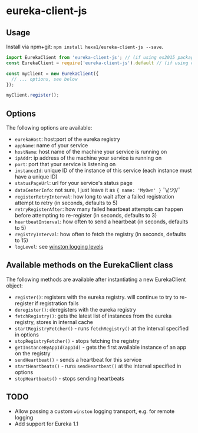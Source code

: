 # eureka-client-js

## Usage
Install via npm+git: `npm install hexa1/eureka-client-js --save`.

```js
import EurekaClient from 'eureka-client-js'; // (if using es2015 packages)
const EurekaClient = require('eureka-client-js').default // (if using commonjs)

const myClient = new EurekaClient({
  // ... options, see below
});

myClient.register();
```

## Options
The following options are available:

  - `eurekaHost`: host:port of the eureka registry
  - `appName`: name of your service
  - `hostName`: host name of the machine your service is running on
  - `ipAddr`: ip address of the machine your service is running on
  - `port`: port that your service is listening on
  - `instanceId`: unique ID of the instance of this service (each instance must have a unique ID)
  - `statusPageUrl`: url for your service's status page
  - `dataCenterInfo`: not sure, I just leave it as `{ name: 'MyOwn' }` ¯\\_(ツ)_/¯
  - `registerRetryInterval`: how long to wait after a failed registration attempt to retry (in seconds, defaults to 5)
  - `retryRegisterAfter`: how many failed heartbeat attempts can happen before attempting to re-register (in seconds, defaults to 3)
  - `heartbeatInterval`: how often to send a heartbeat (in seconds, defaults to 5)
  - `registryInterval`: how often to fetch the registry (in seconds, defaults to 15)
  - `logLevel`: see [winston logging levels](https://www.npmjs.com/package/winston#logging-levels)

## Available methods on the EurekaClient class
The following methods are available after instantiating a new EurekaClient object:

  - `register()`: registers with the eureka registry. will continue to try to re-register if registration fails
  - `deregister()`: deregisters with the eureka registry
  - `fetchRegistry()`: gets the latest list of instances from the eureka registry, stores in internal cache
  - `startRegistryFetcher()` - runs `fetchRegistry()` at the interval specified in options
  - `stopRegistryFetcher()` - stops fetching the registry
  - `getInstanceByAppId(appId)` - gets the first available instance of an app on the registry
  - `sendHeartbeat()` - sends a heartbeat for this service
  - `startHeartbeats()` - runs `sendHeartbeat()` at the interval specified in options
  - `stopHeartbeats()` - stops sending heartbeats

## TODO
  - Allow passing a custom `winston` logging transport, e.g. for remote logging
  - Add support for Eureka 1.1
